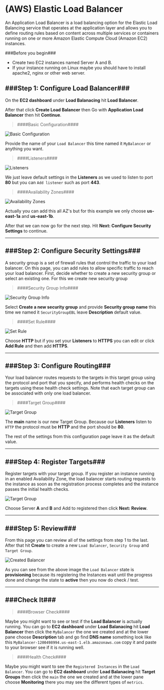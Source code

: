 (AWS) Elastic Load Balancer
=======

An Application Load Balancer is a load balancing option for the Elastic Load Balancing service that operates at the application layer and allows you to define routing rules based on content across multiple services or containers running on one or more Amazon Elastic Compute Cloud (Amazon EC2) instances.


###Before you begin###
 - Create two EC2 instances named Server A and B.
 - If your instance running on Linux maybe you should have to install apache2, nginx or other web server.


###Step 1: Configure Load Balancer###
-
On the **EC2 dashboard** under **Load Balanacing** hit **Load Balancer**.

After that click **Create Load Balancer** then Go with **Application Load Balancer** then hit **Continue**.

> ####Basic Configuration####

![Basic Configuration](https://lh3.googleusercontent.com/SVVNOf1DuDiOCoX3q4jvBDEl7tqbEipmmro3kunMvIMW9uolaluD9WU8dzaRKbvYujP3WZvtkvA=w546-h98-no)

Provide the name of your `Load Balancer` this time named it `MyBalancer` or anything you want.


> ####Listeners####

![Listeners](https://lh3.googleusercontent.com/RhZ04g2C9k3REOuudKi2heiPAjDDSfX_f9IrXIEm7y086lXkerI5_BvCsmn9StZjx_wYZUScU-c=w903-h132-no)

We just leave default settings in the **Listeners** as we used to listen to port **80** but you can `Add listener` such as port **443**.


> ####Availability Zones####

![Availability Zones](https://lh3.googleusercontent.com/PjaCk2vLddmcCn5zB5LCk7A4XprkXt3ykNx83nd00LUJ30XYg3IFEN26DGmFcTvFE0wrdMFC-WI=w551-h266-no)

Actually you can add this all AZ's but for this example we only choose **us-east-1a** and **us-east-1b**.

After that we can now go for the next step. Hit **Next: Configure Security Settings** to continue.

----



###Step 2: Configure Security Settings###
-
A security group is a set of firewall rules that control the traffic to your load balancer. On this page, you can add rules to allow specific traffic to reach your load balancer. First, decide whether to create a new security group or select an existing one. For this we create new security group

> ####Security Group Info####

![Security Group Info](https://lh3.googleusercontent.com/vm1mEKcMoEcl0pYWIENzAVPHzDv9i069b14CKi5GnKWwVjO4ei6nKFqouw383x65CbWTgPPg-54=w701-h133-no)

Select **Create a new security group** and provide **Security group name** this time we named it `SecurityGroupEBL` leave **Description** default value.

> ####Set Rule####

![Set Rule](https://lh3.googleusercontent.com/enuhQtfZ8OsmpVUFs10JE12RV9XKI4O-W4FWv21Q53APUbNitMPqBQiQwDINzSmFmzAoZSBd=w740-h130-no)

Choose **HTTP** but if you set your **Listeners** to **HTTPS** you can edit or  click **Add Rule** and then add **HTTPS**.

----



###Step 3: Configure Routing###
-
Your load balancer routes requests to the targets in this target group using the protocol and port that you specify, and performs health checks on the targets using these health check settings. Note that each target group can be associated with only one load balancer.

> ####Target Group####

![Target Group](https://lh3.googleusercontent.com/5NiFGAToPyHpaUUtWcVQGKYCTjMx1fLhikDiN2wd5Aji1Ce5DqUxog_xhiZQ0QwJtVcayFgRtlQ=w565-h174-no)


The **main** name is our new Target Group. Because our **Listeners** listen to `HTTP` the protocol must be **HTTP** and the port should be **80**.

The rest of the settings from this configuration page leave it as the default value.

----



###Step 4: Register Targets###
-
Register targets with your target group. If you register an instance running in an enabled Availability Zone, the load balancer starts routing requests to the instance as soon as the registration process completes and the instance passes the initial health checks.

![Target Group](https://lh3.googleusercontent.com/D84WV9uhwJLqdrG6MTvPn43prq8oFMLPlu74HtnFPtgL-CuSBIeDvFiX07M7v3sbYczUFp-aDow=w531-h189-no)


Choose Server **A** and **B** and Add to registered then click **Next: Review**.

----



###Step 5: Review###
-
From this page you can review all of the settings from step 1 to the last. After that hit **Create** to create a new `Load Balancer`, `Security Group` and `Target Group`.


![Created Balancer](https://lh3.googleusercontent.com/NtWF8vyb_ntb2jusRe0dqrij5kHT1khtazKBB3Yw1A_itTVr99sVJKAOk4DcQyHaOHAOH-CDKMA=w611-h498-no)


As you can see from the above image the `Load Balancer` state is **provisioning** because its registering the Instances wait until the progress done and change the state to **active** then you now do check / test.

----



###Check It###
-
> ####Browser Check####

Maybe you might want to see or test if the **Load Balancer** is actually running. You can go to **EC2 dashboard** under **Load Balanacing** hit **Load Balancer** then click the `MyBalancer` the one we created and at the lower pane choose **Description** tab and go find **DNS name** something look like this `MyBalancer-1200498994.us-east-1.elb.amazonaws.com` copy it and paste to your browser see if it is running well.


> ####Health Check####

Maybe you might want to see the `Registered Instances` in the `Load Balancer`. You can go to **EC2 dashboard** under **Load Balanacing** hit **Target Groups** then click the `main` the one we created and at the lower pane choose **Monitoring** there you may see the different types of `metrics`.
